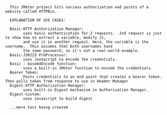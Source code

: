       This JMeter project hits various authorization end points of a website called HTTPBin. 
      
      EXPLANATION OF USE CASES:
      
      Basic-HTTP Authorization Manager:
            uses basic authentication for 2 requests.  2nd request is just to show how to extract a variable, modify it,
            and use it in another request. Here, the variable is the username.  This assumes that both usernames have
            the same password, so it's not a real-world example.
      Basic-JSR223 PreProcessor:
            uses Javascript to encode the credentials.
      Basic - base64Encode function:
            uses a built-in JMeter function to encode the credentials.
      Bearer Token:
            Posts credentials to an end point that creates a bearer token.  Then pulls token from response to use in Header Manager
      Digest-HTTP Authorization Manager:
            uses built-in Digest mechanism in Authorization Manager.
      Digest-Custom:
            uses Javascript to build digest
            
      ...more test being created
      

   
